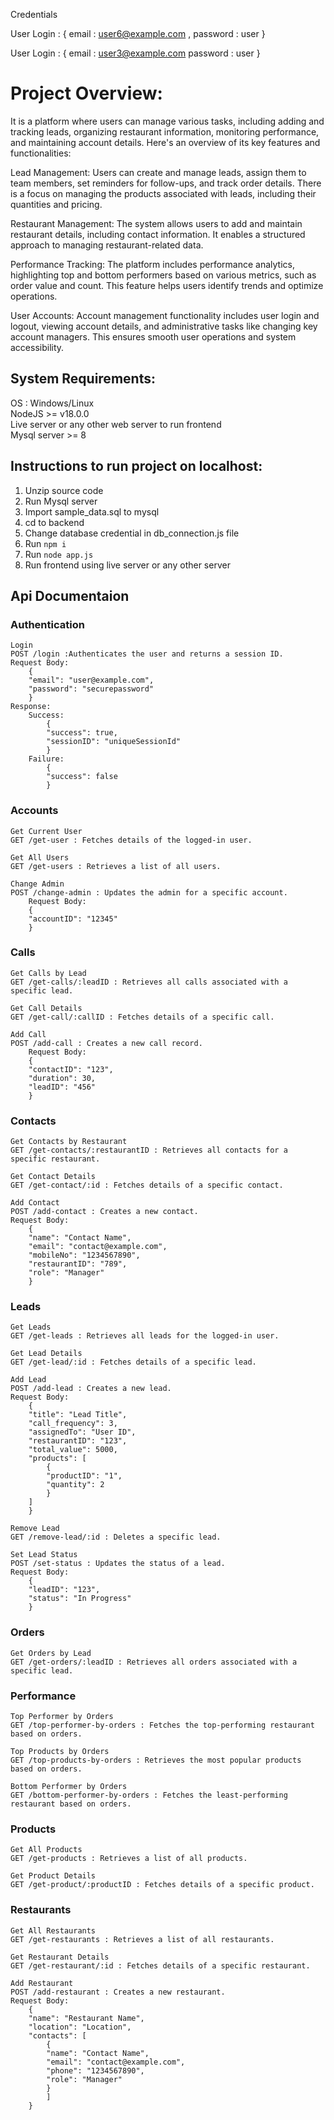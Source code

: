 Credentials

User Login : {
    email : user6@example.com ,
    password : user
}

User Login : {
    email : user3@example.com
    password : user
}

# Project Overview:

It is a platform where users can manage various tasks, including adding and tracking leads, organizing restaurant information, monitoring performance, and maintaining account details. Here's an overview of its key features and functionalities:

Lead Management:
Users can create and manage leads, assign them to team members, set reminders for follow-ups, and track order details. There is a focus on managing the products associated with leads, including their quantities and pricing.

Restaurant Management:
The system allows users to add and maintain restaurant details, including contact information. It enables a structured approach to managing restaurant-related data.

Performance Tracking:
The platform includes performance analytics, highlighting top and bottom performers based on various metrics, such as order value and count. This feature helps users identify trends and optimize operations.

User Accounts:
Account management functionality includes user login and logout, viewing account details, and administrative tasks like changing key account managers. This ensures smooth user operations and system accessibility.

## System Requirements:

OS : Windows/Linux <br>
NodeJS >= v18.0.0 <br>
Live server or any other web server to run frontend <br>
Mysql server >= 8 <br>

## Instructions to run project on localhost:

1. Unzip source code
2. Run Mysql server
3. Import sample_data.sql to mysql
4. cd to backend
5. Change database credential in db_connection.js file
6. Run `npm i`
7. Run `node app.js`
8. Run frontend using live server or any other server

## Api Documentaion

### Authentication

    Login
    POST /login :Authenticates the user and returns a session ID.
    Request Body:
        {
        "email": "user@example.com",
        "password": "securepassword"
        }
    Response:
        Success:
            {
            "success": true,
            "sessionID": "uniqueSessionId"
            }
        Failure:
            {
            "success": false
            }

### Accounts

    Get Current User
    GET /get-user : Fetches details of the logged-in user.

    Get All Users
    GET /get-users : Retrieves a list of all users.

    Change Admin
    POST /change-admin : Updates the admin for a specific account.
        Request Body:
        {
        "accountID": "12345"
        }

### Calls

    Get Calls by Lead
    GET /get-calls/:leadID : Retrieves all calls associated with a specific lead.

    Get Call Details
    GET /get-call/:callID : Fetches details of a specific call.

    Add Call
    POST /add-call : Creates a new call record.
        Request Body:
        {
        "contactID": "123",
        "duration": 30,
        "leadID": "456"
        }

### Contacts

    Get Contacts by Restaurant
    GET /get-contacts/:restaurantID : Retrieves all contacts for a specific restaurant.

    Get Contact Details
    GET /get-contact/:id : Fetches details of a specific contact.

    Add Contact
    POST /add-contact : Creates a new contact.
    Request Body:
        {
        "name": "Contact Name",
        "email": "contact@example.com",
        "mobileNo": "1234567890",
        "restaurantID": "789",
        "role": "Manager"
        }

### Leads

    Get Leads
    GET /get-leads : Retrieves all leads for the logged-in user.

    Get Lead Details
    GET /get-lead/:id : Fetches details of a specific lead.

    Add Lead
    POST /add-lead : Creates a new lead.
    Request Body:
        {
        "title": "Lead Title",
        "call_frequency": 3,
        "assignedTo": "User ID",
        "restaurantID": "123",
        "total_value": 5000,
        "products": [
            {
            "productID": "1",
            "quantity": 2
            }
        ]
        }

    Remove Lead
    GET /remove-lead/:id : Deletes a specific lead.

    Set Lead Status
    POST /set-status : Updates the status of a lead.
    Request Body:
        {
        "leadID": "123",
        "status": "In Progress"
        }

### Orders

    Get Orders by Lead
    GET /get-orders/:leadID : Retrieves all orders associated with a specific lead.

### Performance

    Top Performer by Orders
    GET /top-performer-by-orders : Fetches the top-performing restaurant based on orders.

    Top Products by Orders
    GET /top-products-by-orders : Retrieves the most popular products based on orders.

    Bottom Performer by Orders
    GET /bottom-performer-by-orders : Fetches the least-performing restaurant based on orders.

### Products

    Get All Products
    GET /get-products : Retrieves a list of all products.

    Get Product Details
    GET /get-product/:productID : Fetches details of a specific product.

### Restaurants

    Get All Restaurants
    GET /get-restaurants : Retrieves a list of all restaurants.

    Get Restaurant Details
    GET /get-restaurant/:id : Fetches details of a specific restaurant.

    Add Restaurant
    POST /add-restaurant : Creates a new restaurant.
    Request Body:
        {
        "name": "Restaurant Name",
        "location": "Location",
        "contacts": [
            {
            "name": "Contact Name",
            "email": "contact@example.com",
            "phone": "1234567890",
            "role": "Manager"
            }
            ]
        }
